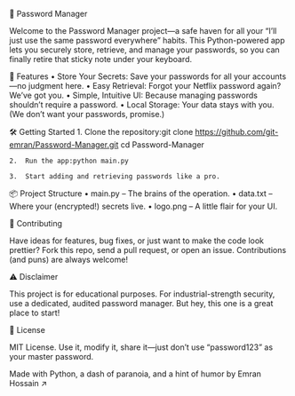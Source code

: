 🔐 Password Manager

Welcome to the Password Manager project—a safe haven for all your “I’ll just use the same password everywhere” habits. This Python-powered app lets you securely store, retrieve, and manage your passwords, so you can finally retire that sticky note under your keyboard.

🚀 Features
	•	Store Your Secrets: Save your passwords for all your accounts—no judgment here.
	•	Easy Retrieval: Forgot your Netflix password again? We’ve got you.
	•	Simple, Intuitive UI: Because managing passwords shouldn’t require a password.
	•	Local Storage: Your data stays with you. (We don’t want your passwords, promise.)

🛠️ Getting Started
	1.	Clone the repository:git clone https://github.com/git-emran/Password-Manager.git
cd Password-Manager

	2.	Run the app:python main.py

	3.	Start adding and retrieving passwords like a pro.

📦 Project Structure
	•	‎⁠main.py⁠ – The brains of the operation.
	•	‎⁠data.txt⁠ – Where your (encrypted!) secrets live.
	•	‎⁠logo.png⁠ – A little flair for your UI.

🤝 Contributing

Have ideas for features, bug fixes, or just want to make the code look prettier? Fork this repo, send a pull request, or open an issue. Contributions (and puns) are always welcome!

⚠️ Disclaimer

This project is for educational purposes. For industrial-strength security, use a dedicated, audited password manager. But hey, this one is a great place to start!

📄 License

MIT License. Use it, modify it, share it—just don’t use “password123” as your master password.

Made with Python, a dash of paranoia, and a hint of humor by Emran Hossain ↗
